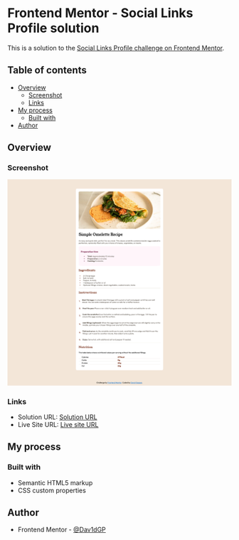 # Frontend Mentor - Social Links Profile solution

This is a solution to the [Social Links Profile challenge on Frontend Mentor](https://www.frontendmentor.io/learning-paths/getting-started-on-frontend-mentor-XJhRWRREZd/steps/6633444e20fb35b1b6726a5b/challenge/start).

## Table of contents

- [Overview](#overview)
  - [Screenshot](#screenshot)
  - [Links](#links)
- [My process](#my-process)
  - [Built with](#built-with)
- [Author](#author)


## Overview

### Screenshot

![screenshot](Screenshot.jpg)

### Links

- Solution URL: [Solution URL ](https://github.com/Dav1dGP/Projects-FrontendMentor/tree/master/recipe-page-main)
- Live Site URL: [Live site URL](https://663df6d8b3295fec7bf3fccb--hilarious-gecko-8b2b4a.netlify.app/)

## My process

### Built with

- Semantic HTML5 markup
- CSS custom properties

## Author

- Frontend Mentor - [@Dav1dGP](https://www.frontendmentor.io/profile/Dav1dGP)